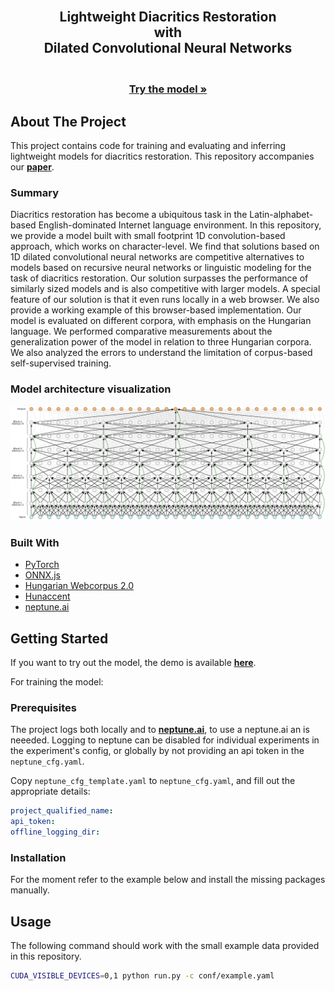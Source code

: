 <div id="top"></div>
<!--
*** Thanks for checking out the Best-README-Template. If you have a suggestion
*** that would make this better, please fork the repo and create a pull request
*** or simply open an issue with the tag "enhancement".
*** Don't forget to give the project a star!
*** Thanks again! Now go create something AMAZING! :D
-->
<br />
<div align="center">
    <h2 align="center">Lightweight Diacritics Restoration<br />with<br />Dilated Convolutional Neural Networks</h2>
    <h3 align="center">
        <br />
            <a href="https://web.cs.elte.hu/~csbalint/diacritics/demo.html?lang=en&model_lang=HU" target="_blank"><strong>Try the model »</strong></a>
        <br />
    </h3>
</div>

<!-- ABOUT THE PROJECT -->
## About The Project

This project contains code for training and evaluating and inferring lightweight models for diacritics restoration.
This repository accompanies our <a href="https://arxiv.org/abs/2201.06757" target="_blank"><strong>paper</strong></a>.

### Summary

Diacritics restoration has become a ubiquitous task in the Latin-alphabet-based English-dominated Internet language environment.
In this repository, we provide a model built with small footprint 1D convolution-based approach, which works on character-level.
We find that solutions based on 1D dilated convolutional neural networks are competitive alternatives to models based on recursive neural networks or linguistic modeling for the task of diacritics restoration.
Our solution surpasses the performance of similarly sized models and is also competitive with larger models.
A special feature of our solution is that it even runs locally in a web browser. 
We also provide a working example of this browser-based implementation.
Our model is evaluated on different corpora, with emphasis on the Hungarian language.
We performed comparative measurements about the generalization power of the model in relation to three Hungarian corpora.
We also analyzed the errors to understand the limitation of corpus-based self-supervised training.

### Model architecture visualization
<p align="center">
  <img src="./img/A-TCN_4225_zoomed_txt.png" alt="Model Architecture">
</p>

### Built With

* [PyTorch](https://pytorch.org/)
* [ONNX.js](https://github.com/microsoft/onnxjs)
* [Hungarian Webcorpus 2.0](https://hlt.bme.hu/en/resources/webcorpus2)
* [Hunaccent](https://github.com/juditacs/hunaccent)
* [neptune.ai](https://neptune.ai/)

<!-- GETTING STARTED -->
## Getting Started

If you want to try out the model, the demo is available <a href="https://web.cs.elte.hu/~csbalint/diacritics/demo.html?lang=en&model_lang=HU"><strong>here</strong></a>.

For training the model:

### Prerequisites

The project logs both locally and to <a href="https://neptune.ai/"><strong>neptune.ai</strong></a>,
to use a neptune.ai an is neeeded. Logging to neptune can be disabled for individual experiments in the experiment's config, or globally by not providing an api token in the `neptune_cfg.yaml`.

Copy `neptune_cfg_template.yaml` to `neptune_cfg.yaml`, and fill out the appropriate details:
```yaml
project_qualified_name: 
api_token: 
offline_logging_dir: 
```

### Installation

For the moment refer to the example below and install the missing packages manually.

<!-- USAGE EXAMPLES -->
## Usage

The following command should work with the small example data provided in this repository. 

```sh
CUDA_VISIBLE_DEVICES=0,1 python run.py -c conf/example.yaml
```
